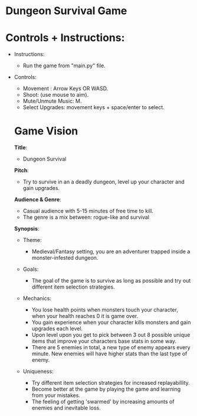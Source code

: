 # Dungeon Survival Game

# Controls + Instructions:

- Instructions:
    - Run the game from "main.py" file.

- Controls:
  - Movement : Arrow Keys OR WASD.
  - Shoot: (use mouse to aim).
  - Mute/Unmute Music: M.
  - Select Upgrades: movement keys + space/enter to select.
  
  # Game Vision
  
  **Title**: 
    - Dungeon Survival
    
  **Pitch**:
    - Try to survive in an a deadly dungeon, level up your character and gain upgrades.
  
  **Audience & Genre**:
    - Casual audience with 5-15 minutes of free time to kill.
    - The genre is a mix between: rogue-like and survival
  
  **Synopsis**:
  
    - Theme: 
      - Medieval/Fantasy setting, you are an adventurer trapped inside a monster-infested dungeon.
      
    - Goals: 
      - The goal of the game is to survive as long as possible and try out different item selection strategies.
      
    - Mechanics:
       - You lose health points when monsters touch your character, when your health reaches 0 it is game over.
       - You gain experience when your character kills monsters and gain upgrades each level.
       - Upon level upon you get to pick between 3 out 8 possible unique items that improve your characters base stats in some way.
       - There are 5 enemies in total, a new type of enemy appears every minute. New enemies will have higher stats than the last type of enemy.
       
    - Uniqueness:
      - Try different item selection strategies for increased replayabillity.
      - Become better at the game by playing the game and learning from your mistakes.
      - The feeling of getting 'swarmed' by increasing amounts of enemies and inevitable loss.
